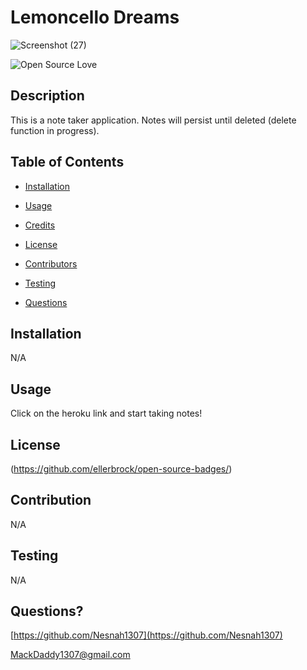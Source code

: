 # Lemoncello Dreams
![Screenshot (27)](https://user-images.githubusercontent.com/96394025/162636861-407c15e8-1076-45f9-b31b-a65e9e1fe2e4.png)

  ![Open Source Love](https://badges.frapsoft.com/os/v1/open-source.svg?v=103)
  ## Description 
  This is a note taker application. Notes will persist until deleted (delete function in progress).
  
  ## Table of Contents
  
  * [Installation](#installation)
  
  * [Usage](#usage)
  
  * [Credits](#credits)
  
  * [License](#license)
  
  * [Contributors](#contributors)
  
  * [Testing](#testing)
  
  * [Questions](#questions)
  
  ## Installation
  N/A
  
  ## Usage 
  Click on the heroku link and start taking notes!
  
  ## License
  (https://github.com/ellerbrock/open-source-badges/)
  

  ## Contribution
  N/A
  
  ## Testing
  N/A
  
  ## Questions?
  
  [https://github.com/Nesnah1307](https://github.com/Nesnah1307)

  MackDaddy1307@gmail.com
